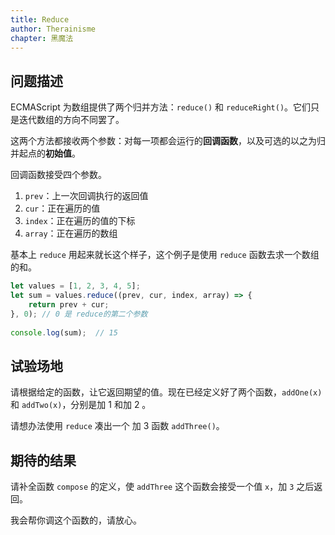 ```yaml
---
title: Reduce
author: Therainisme
chapter: 黑魔法
---
```


## 问题描述

ECMAScript 为数组提供了两个归并方法：`reduce()` 和 `reduceRight()`。它们只是迭代数组的方向不同罢了。

这两个方法都接收两个参数：对每一项都会运行的**回调函数**，以及可选的以之为归并起点的**初始值**。

回调函数接受四个参数。

1. `prev`：上一次回调执行的返回值
2. `cur`：正在遍历的值
3. `index`：正在遍历的值的下标
4. `array`：正在遍历的数组

基本上 `reduce` 用起来就长这个样子，这个例子是使用 `reduce` 函数去求一个数组的和。

```js
let values = [1, 2, 3, 4, 5]; 
let sum = values.reduce((prev, cur, index, array) => {
    return prev + cur;
}, 0); // 0 是 reduce的第二个参数
 
console.log(sum);  // 15
```

## 试验场地

请根据给定的函数，让它返回期望的值。现在已经定义好了两个函数，`addOne(x)` 和 `addTwo(x)`，分别是加 1 和加 2 。

请想办法使用 `reduce` 凑出一个 加 3 函数 `addThree()`。

## 期待的结果

请补全函数 `compose` 的定义，使 `addThree` 这个函数会接受一个值 `x`，加 `3` 之后返回。

我会帮你调这个函数的，请放心。


<script template>
function addOne(x) {
    return x + 1;
}
function addTwo(x) {
    return x + 2;
}

function compose(...callbacks){
    //todo
}

solution.addThree = compose(addOne, addTwo);
</script>

<script test>
let testFuncArray = [
    [2, 5],
    [5, 8],
    [10, 13]
];

for (const [input, output] of testFuncArray) {
    if (solution.addThree(input) !== output) return false;
}
return true;
</script>

<script answer>
function addOne(x) {
    return x + 1;
}
function addTwo(x) {
    return x + 2;
}

function compose(...callbacks){
    return (x) => {
        return Array.of(...callbacks).reduce((pre, callback) => {
            return callback(pre);
        }, x);
    }
}

solution.addThree = compose(addOne, addTwo);
</script>